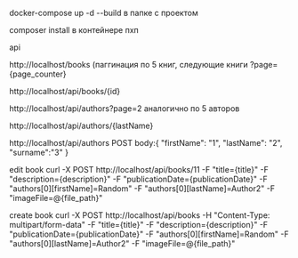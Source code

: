 docker-compose up -d --build в папке с проектом

composer install в контейнере пхп

api 

http://localhost/books (паггинация по 5 книг, следующие книги ?page={page_counter}

http://localhost/api/books/{id} 

http://localhost/api/authors?page=2 аналогично по 5 авторов

http://localhost/api/authors/{lastName}

http://localhost/api/authors POST 
body:{
"firstName": "1",
"lastName": "2",
"surname":"3"
}

edit book
curl -X POST http://localhost/api/books/11 -F  "title={title}" -F "description={description}" -F "publicationDate={publicationDate}" -F "authors[0][firstName]=Random" -F "authors[0][lastName]=Author2" -F "imageFile=@{file_path}"

create book
curl -X POST http://localhost/api/books -H "Content-Type: multipart/form-data" -F "title={title}" -F "description={description}" -F "publicationDate={publicationDate}" -F "authors[0][firstName]=Random" -F "authors[0][lastName]=Author2" -F "imageFile=@{file_path}"
